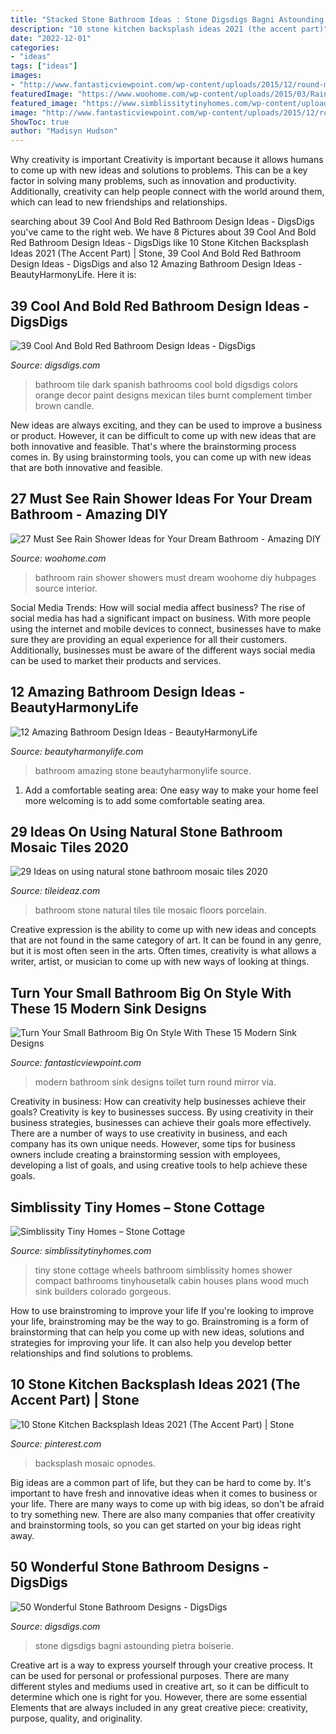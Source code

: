 ```yaml
---
title: "Stacked Stone Bathroom Ideas : Stone Digsdigs Bagni Astounding Pietra Boiserie"
description: "10 stone kitchen backsplash ideas 2021 (the accent part)"
date: "2022-12-01"
categories:
- "ideas"
tags: ["ideas"]
images:
- "http://www.fantasticviewpoint.com/wp-content/uploads/2015/12/round-mirror-plus-blue-glass-vase-and-unique-sink-on-powder-room-ideas-feat-modern-toilet-seat-634x858.jpg"
featuredImage: "https://www.woohome.com/wp-content/uploads/2015/03/Rain-Showers-Bathroom-ideas-woohome-8.jpg"
featured_image: "https://www.simblissitytinyhomes.com/wp-content/uploads/2016/02/stone-cottage-bath.jpg"
image: "http://www.fantasticviewpoint.com/wp-content/uploads/2015/12/round-mirror-plus-blue-glass-vase-and-unique-sink-on-powder-room-ideas-feat-modern-toilet-seat-634x858.jpg"
ShowToc: true
author: "Madisyn Hudson"
---
```



Why creativity is important
Creativity is important because it allows humans to come up with new ideas and solutions to problems. This can be a key factor in solving many problems, such as innovation and productivity. Additionally, creativity can help people connect with the world around them, which can lead to new friendships and relationships.

	

		
searching about 39 Cool And Bold Red Bathroom Design Ideas - DigsDigs you've came to the right web. We have 8 Pictures about 39 Cool And Bold Red Bathroom Design Ideas - DigsDigs like 10 Stone Kitchen Backsplash Ideas 2021 (The Accent Part) | Stone, 39 Cool And Bold Red Bathroom Design Ideas - DigsDigs and also 12 Amazing Bathroom Design Ideas - BeautyHarmonyLife. Here it is:
		
    
## 39 Cool And Bold Red Bathroom Design Ideas - DigsDigs

<img loading=lazy src="http://www.digsdigs.com/photos/red-bathroom-design-ideas-27.jpg" onerror="this.onerror=null;this.src='https://tse4.mm.bing.net/th?id=OIP.raVCIgTiyF8Hy3evHeu-GAHaJ4&amp;pid=15.1';" alt="39 Cool And Bold Red Bathroom Design Ideas - DigsDigs">

_Source: digsdigs.com_

>bathroom tile dark spanish bathrooms cool bold digsdigs colors orange decor paint designs mexican tiles burnt complement timber brown candle. 

	

New ideas are always exciting, and they can be used to improve a business or product. However, it can be difficult to come up with new ideas that are both innovative and feasible. That's where the brainstorming process comes in. By using brainstorming tools, you can come up with new ideas that are both innovative and feasible.

    
## 27 Must See Rain Shower Ideas For Your Dream Bathroom - Amazing DIY

<img loading=lazy src="https://www.woohome.com/wp-content/uploads/2015/03/Rain-Showers-Bathroom-ideas-woohome-8.jpg" onerror="this.onerror=null;this.src='https://tse1.mm.bing.net/th?id=OIP.nTsgr9KjZeWGMchHIB-8iQHaLo&amp;pid=15.1';" alt="27 Must See Rain Shower Ideas for Your Dream Bathroom - Amazing DIY">

_Source: woohome.com_

>bathroom rain shower showers must dream woohome diy hubpages source interior. 

	

Social Media Trends: How will social media affect business?
The rise of social media has had a significant impact on business. With more people using the internet and mobile devices to connect, businesses have to make sure they are providing an equal experience for all their customers. Additionally, businesses must be aware of the different ways social media can be used to market their products and services.

    
## 12 Amazing Bathroom Design Ideas - BeautyHarmonyLife

<img loading=lazy src="https://beautyharmonylife.com/wp-content/uploads/2013/08/stone-bathroom-design-ideas-800x1203.jpg" onerror="this.onerror=null;this.src='https://tse2.mm.bing.net/th?id=OIP.6_yIDXccNkMZK7-koYROAQHaLI&amp;pid=15.1';" alt="12 Amazing Bathroom Design Ideas - BeautyHarmonyLife">

_Source: beautyharmonylife.com_

>bathroom amazing stone beautyharmonylife source. 

	

1. Add a comfortable seating area: One easy way to make your home feel more welcoming is to add some comfortable seating area.

    
## 29 Ideas On Using Natural Stone Bathroom Mosaic Tiles 2020

<img loading=lazy src="https://www.tileideaz.com/wp-content/uploads/2015/09/d8ef35683c8c8f8e8477609f807d1a19.jpg" onerror="this.onerror=null;this.src='https://tse1.mm.bing.net/th?id=OIP.ax9ZJ4Jf45oEkJz-J8CnQgHaLe&amp;pid=15.1';" alt="29 Ideas on using natural stone bathroom mosaic tiles 2020">

_Source: tileideaz.com_

>bathroom stone natural tiles tile mosaic floors porcelain. 

	

Creative expression is the ability to come up with new ideas and concepts that are not found in the same category of art. It can be found in any genre, but it is most often seen in the arts. Often times, creativity is what allows a writer, artist, or musician to come up with new ways of looking at things.

    
## Turn Your Small Bathroom Big On Style With These 15 Modern Sink Designs

<img loading=lazy src="http://www.fantasticviewpoint.com/wp-content/uploads/2015/12/round-mirror-plus-blue-glass-vase-and-unique-sink-on-powder-room-ideas-feat-modern-toilet-seat-634x858.jpg" onerror="this.onerror=null;this.src='https://tse3.mm.bing.net/th?id=OIP.oSRk_4pXdv5-ud-4CgEoMQHaKB&amp;pid=15.1';" alt="Turn Your Small Bathroom Big On Style With These 15 Modern Sink Designs">

_Source: fantasticviewpoint.com_

>modern bathroom sink designs toilet turn round mirror via. 

	

Creativity in business: How can creativity help businesses achieve their goals?
Creativity is key to businesses success. By using creativity in their business strategies, businesses can achieve their goals more effectively. There are a number of ways to use creativity in business, and each company has its own unique needs. However, some tips for business owners include creating a brainstorming session with employees, developing a list of goals, and using creative tools to help achieve these goals.

    
## Simblissity Tiny Homes – Stone Cottage

<img loading=lazy src="https://www.simblissitytinyhomes.com/wp-content/uploads/2016/02/stone-cottage-bath.jpg" onerror="this.onerror=null;this.src='https://tse1.mm.bing.net/th?id=OIP.eFGoT8VCIUfINJkBD9cIcAHaLG&amp;pid=15.1';" alt="Simblissity Tiny Homes – Stone Cottage">

_Source: simblissitytinyhomes.com_

>tiny stone cottage wheels bathroom simblissity homes shower compact bathrooms tinyhousetalk cabin houses plans wood much sink builders colorado gorgeous. 

	

How to use brainstroming to improve your life
If you're looking to improve your life, brainstroming may be the way to go. Brainstroming is a form of brainstorming that can help you come up with new ideas, solutions and strategies for improving your life. It can also help you develop better relationships and find solutions to problems.

    
## 10 Stone Kitchen Backsplash Ideas 2021 (The Accent Part) | Stone

<img loading=lazy src="https://i.pinimg.com/736x/4d/ca/17/4dca178cc1d4368b12c7dac336676ca4.jpg" onerror="this.onerror=null;this.src='https://tse4.mm.bing.net/th?id=OIP.6AGXwnfhd0TuutTRxs-OyQHaJ3&amp;pid=15.1';" alt="10 Stone Kitchen Backsplash Ideas 2021 (The Accent Part) | Stone">

_Source: pinterest.com_

>backsplash mosaic opnodes. 

	

Big ideas are a common part of life, but they can be hard to come by. It's important to have fresh and innovative ideas when it comes to business or your life. There are many ways to come up with big ideas, so don't be afraid to try something new. There are also many companies that offer creativity and brainstorming tools, so you can get started on your big ideas right away.

    
## 50 Wonderful Stone Bathroom Designs - DigsDigs

<img loading=lazy src="https://www.digsdigs.com/photos/wonderful-stone-bathroom-designs-48.jpg" onerror="this.onerror=null;this.src='https://tse1.mm.bing.net/th?id=OIP._AEHUc90GwrDdgOmcnf5GQHaLI&amp;pid=15.1';" alt="50 Wonderful Stone Bathroom Designs - DigsDigs">

_Source: digsdigs.com_

>stone digsdigs bagni astounding pietra boiserie. 

	

Creative art is a way to express yourself through your creative process. It can be used for personal or professional purposes. There are many different styles and mediums used in creative art, so it can be difficult to determine which one is right for you. However, there are some essential Elements that are always included in any great creative piece: creativity, purpose, quality, and originality.

